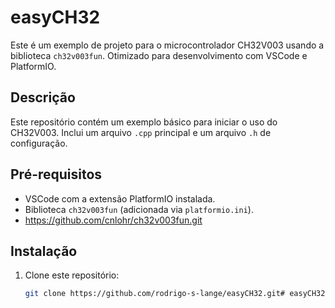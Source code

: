 # easyCH32

Este é um exemplo de projeto para o microcontrolador CH32V003 usando a biblioteca `ch32v003fun`. Otimizado para desenvolvimento com VSCode e PlatformIO.

## Descrição
Este repositório contém um exemplo básico para iniciar o uso do CH32V003. Inclui um arquivo `.cpp` principal e um arquivo `.h` de configuração.

## Pré-requisitos
- VSCode com a extensão PlatformIO instalada.
- Biblioteca `ch32v003fun` (adicionada via `platformio.ini`).
- https://github.com/cnlohr/ch32v003fun.git

## Instalação
1. Clone este repositório:
   ```bash
   git clone https://github.com/rodrigo-s-lange/easyCH32.git#   e a s y C H 3 2  
 